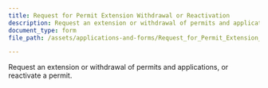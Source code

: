 ```yaml
---
title: Request for Permit Extension Withdrawal or Reactivation
description: Request an extension or withdrawal of permits and applications, or reactivate a permit.
document_type: form
file_path: /assets/applications-and-forms/Request_for_Permit_Extension__Withdrawal_or_Reactivation.pdf

---
```

 Request an extension or withdrawal of permits and applications, or reactivate a permit. 

